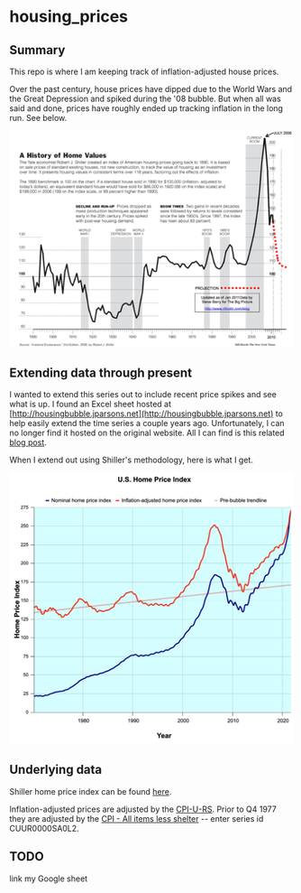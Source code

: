 # housing_prices

## Summary
This repo is where I am keeping track of inflation-adjusted house prices.

Over the past century, house prices have dipped due to the World Wars and the Great Depression and spiked during the '08 bubble. But when all was said and done, prices have roughly ended up tracking inflation in the long run. See below.

![housing prices past 100 years](https://github.com/mpaluta/housing_prices/blob/main/images/100_year_home_values.png)

## Extending data through present
I wanted to extend this series out to include recent price spikes and see what is up. I found an Excel sheet hosted at [http://housingbubble.jparsons.net](http://housingbubble.jparsons.net) to help easily extend the time series a couple years ago. Unfortunately, I can no longer find it hosted on the original website. All I can find is this related [blog post](http://blog.jparsons.net/2011/04/housing-bubble-graph-fail.html).

When I extend out using Shiller's methodology, here is what I get.

![series to present](https://github.com/mpaluta/housing_prices/blob/main/images/series_to_present.png)

## Underlying data

Shiller home price index can be found [here](https://fred.stlouisfed.org/series/CSUSHPINSA).

Inflation-adjusted prices are adjusted by the [CPI-U-RS](https://www.bls.gov/cpi/research-series/r-cpi-u-rs-home.htm). Prior to Q4 1977 they are adjusted by the [CPI - All items less shelter](http://data.bls.gov/cgi-bin/srgate) -- enter series id CUUR0000SA0L2.

## TODO

link my Google sheet
